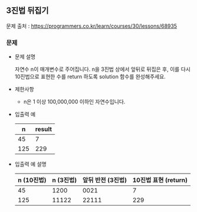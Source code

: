 ## 3진법 뒤집기

문제 출처 : https://programmers.co.kr/learn/courses/30/lessons/68935

### 문제

- 문제 설명

  자연수 n이 매개변수로 주어집니다. n을 3진법 상에서 앞뒤로 뒤집은 후, 이를 다시 10진법으로 표현한 수를 return 하도록 solution 함수를 완성해주세요.

- 제한사항

  - n은 1 이상 100,000,000 이하인 자연수입니다.
  
- 입출력 예

  | n    | result |
  | ---- | ------ |
  | 45   | 7      |
  | 125  | 229    |
  
- 입출력 예 설명

  | n (10진법) | n (3진법) | 앞뒤 반전 (3진법) | 10진법 표현 (return) |
  | ---------- | --------- | ----------------- | -------------------- |
  | 45         | 1200      | 0021              | 7                    |
  | 125        | 11122     | 22111             | 229                  |

  
